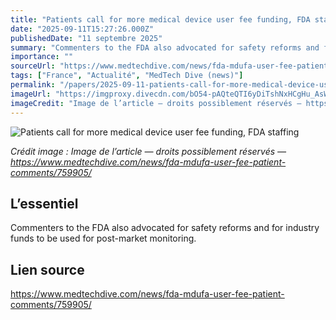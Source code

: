 ```yaml
---
title: "Patients call for more medical device user fee funding, FDA staffing"
date: "2025-09-11T15:27:26.000Z"
publishedDate: "11 septembre 2025"
summary: "Commenters to the FDA also advocated for safety reforms and for industry funds to be used for post-market monitoring."
importance: ""
sourceUrl: "https://www.medtechdive.com/news/fda-mdufa-user-fee-patient-comments/759905/"
tags: ["France", "Actualité", "MedTech Dive (news)"]
permalink: "/papers/2025-09-11-patients-call-for-more-medical-device-user-fee-funding-fda-staffing"
imageUrl: "https://imgproxy.divecdn.com/bO54-pAQteQTI6yDiTshNxHCgHu_AsW_ZMHCx26SQD8/g:ce/rs:fit:770:435/Z3M6Ly9kaXZlc2l0ZS1zdG9yYWdlL2RpdmVpbWFnZS9HZXR0eUltYWdlcy0xNDEzMjg5OTM2LmpwZw==.webp"
imageCredit: "Image de l’article — droits possiblement réservés — https://www.medtechdive.com/news/fda-mdufa-user-fee-patient-comments/759905/"
---
```


![Patients call for more medical device user fee funding, FDA staffing](https://imgproxy.divecdn.com/bO54-pAQteQTI6yDiTshNxHCgHu_AsW_ZMHCx26SQD8/g:ce/rs:fit:770:435/Z3M6Ly9kaXZlc2l0ZS1zdG9yYWdlL2RpdmVpbWFnZS9HZXR0eUltYWdlcy0xNDEzMjg5OTM2LmpwZw==.webp)

*Crédit image : Image de l’article — droits possiblement réservés — https://www.medtechdive.com/news/fda-mdufa-user-fee-patient-comments/759905/*

## L’essentiel

Commenters to the FDA also advocated for safety reforms and for industry funds to be used for post-market monitoring.

## Lien source

https://www.medtechdive.com/news/fda-mdufa-user-fee-patient-comments/759905/
